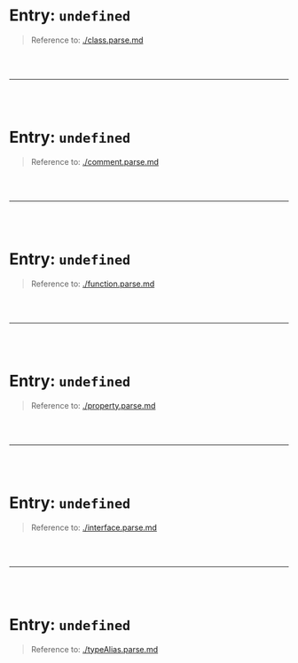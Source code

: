 # Entry: `undefined`

> Reference to: [./class.parse.md](./class.parse.md)

    
<br/>
<br/>



---


<br/>
<br/>

# Entry: `undefined`

> Reference to: [./comment.parse.md](./comment.parse.md)

    
<br/>
<br/>



---


<br/>
<br/>

# Entry: `undefined`

> Reference to: [./function.parse.md](./function.parse.md)

    
<br/>
<br/>



---


<br/>
<br/>

# Entry: `undefined`

> Reference to: [./property.parse.md](./property.parse.md)

    
<br/>
<br/>



---


<br/>
<br/>

# Entry: `undefined`

> Reference to: [./interface.parse.md](./interface.parse.md)

    
<br/>
<br/>



---


<br/>
<br/>

# Entry: `undefined`

> Reference to: [./typeAlias.parse.md](./typeAlias.parse.md)

    